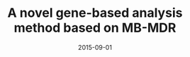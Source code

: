 ---
title: "A novel gene-based analysis method based on MB-MDR"
collection: publications
permalink: /publications/2015-09-01-A-novel-gene-based-analysis-method-based-on-MB-MDR
date: 2015-09-01
paperurl: 'https://doi.org/https://doi.org/10.1002/gepi.21916'
citation: 'R.&nbsp;Fouladi, C.&nbsp;Schurmann, K.&nbsp;Bessonov, J.-P. Vert, R.&nbsp;J.&nbsp;F. Loos, &amp; K.&nbsp;Van&nbsp;Steen.
A novel gene-based analysis method based on <span class="bibtex-protected">MB-MDR</span>.
<em>Genet. Epidemiol.</em>, 39(7):548–548, 2015.'
---